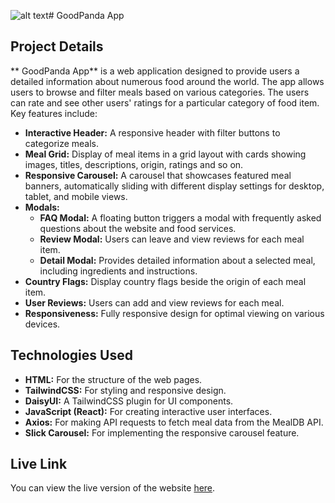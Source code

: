 ![alt text]([http://url/to/img.png](https://mainuddinrussel73.github.io/tailwind-css-food/static/media/foodpanda.f7605d6c0ff93795fc6f.png))# GoodPanda App

## Project Details

** GoodPanda App** is a web application designed to provide users a detailed information about numerous food around the world. The app allows users to browse and filter meals based on various categories. The users can rate and see other users' ratings for a particular category of food item. Key features include:

- **Interactive Header:** A responsive header with filter buttons to categorize meals.
- **Meal Grid:** Display of meal items in a grid layout with cards showing images, titles, descriptions, origin, ratings and so on.
- **Responsive Carousel:** A carousel that showcases featured meal banners, automatically sliding with different display settings for desktop, tablet, and mobile views.
- **Modals:** 
  - **FAQ Modal:** A floating button triggers a modal with frequently asked questions about the website and food services.
  - **Review Modal:** Users can leave and view reviews for each meal item.
  - **Detail Modal:** Provides detailed information about a selected meal, including ingredients and instructions.
- **Country Flags:** Display country flags beside the origin of each meal item.
- **User Reviews:** Users can add and view reviews for each meal.
- **Responsiveness:** Fully responsive design for optimal viewing on various devices.

## Technologies Used

- **HTML:** For the structure of the web pages.
- **TailwindCSS:** For styling and responsive design.
- **DaisyUI:** A TailwindCSS plugin for UI components.
- **JavaScript (React):** For creating interactive user interfaces.
- **Axios:** For making API requests to fetch meal data from the MealDB API.
- **Slick Carousel:** For implementing the responsive carousel feature.

## Live Link

You can view the live version of the website [here](https://example.com).

